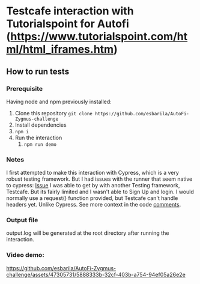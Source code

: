 #  Testcafe interaction with Tutorialspoint for Autofi (https://www.tutorialspoint.com/html/html_iframes.htm)

## How to run tests

### Prerequisite
Having node and npm previously installed:

1. Clone this repository
    `git clone https://github.com/esbarila/AutoFi-Zygmus-challenge`
2. Install dependencies
3. `npm i`
4. Run the interaction
    1. `npm run demo`

### Notes
I first attempted to make this interaction with Cypress, which is a very robust testing framework.
But I had issues with the runner that seem native to cypress: [Issue](https://github.com/cypress-io/cypress/issues/27185)
I was able to get by with another Testing framework, Testcafe.
But its fairly limited and I wasn't able to Sign Up and login.
I would normally use a request() function provided, but Testcafe can't handle headers yet.
Unlike Cypress. See more context in the code [comments](/testcafe/tests/tutorialspoint.js).

### Output file
output.log will be generated at the root directory after running the interaction.

### Video demo:
https://github.com/esbarila/AutoFi-Zygmus-challenge/assets/47305731/5888333b-32cf-403b-a754-94ef05a26e2e
